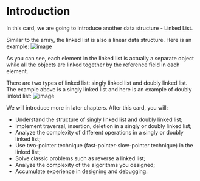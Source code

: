 # Introduction
In this card, we are going to introduce another data structure - Linked List.

Similar to the array, the linked list is also a linear data structure. Here is an example:
![image](https://user-images.githubusercontent.com/61900832/179059906-14d82746-4470-4617-ad88-83c432a69953.png)

As you can see, each element in the linked list is actually a separate object while all the objects are linked together by the reference field in each element.

There are two types of linked list: singly linked list and doubly linked list. The example above is a singly linked list and here is an example of doubly linked list:
![image](https://user-images.githubusercontent.com/61900832/179059984-5473a19c-05f3-4aad-b6a4-83f97532abcb.png)

We will introduce more in later chapters. After this card, you will:

- Understand the structure of singly linked list and doubly linked list;
- Implement traversal, insertion, deletion in a singly or doubly linked list;
- Analyze the complexity of different operations in a singly or doubly linked list;
- Use two-pointer technique (fast-pointer-slow-pointer technique) in the linked list;
- Solve classic problems such as reverse a linked list;
- Analyze the complexity of the algorithms you designed;
- Accumulate experience in designing and debugging.
